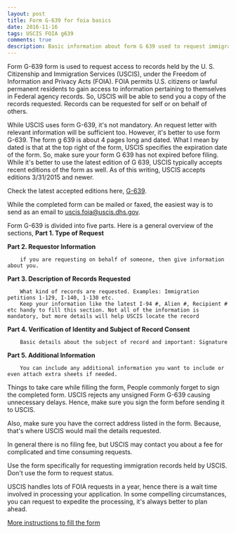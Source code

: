 ```yaml
---
layout: post
title: Form G-639 for foia basics
date: 2016-11-16
tags: USCIS FOIA g639
comments: true
description: Basic information about form G 639 used to request immigration records
---
```

Form G-639 form <link> is used to request access to records held by the U. S. Citizenship and Immigration Services (USCIS), under the Freedom of Information and Privacy Acts (FOIA).
FOIA permits U.S. citizens or lawful permanent residents to gain access to information pertaining to themselves in Federal agency records.
So, USCIS will be able to send you a copy of the records requested. Records can be requested for self or on behalf of others.

While USCIS uses form G-639, it's not mandatory. An request letter with relevant information will be sufficient too. However, it's better to use form G-639.
The form g 639 is about 4 pages long and dated. What I mean by dated is that at the top right of the form, USCIS specifies the expiration date of the form.
So, make sure your form G 639 has not expired before filing. While it's better to use the latest edition of G 639, USCIS typically accepts recent editions of the form as well.
As of this writing, USCIS accepts editions 3/31/2015 and newer.

Check the latest accepted editions here,
[G-639](http://www.uscis.gov/sites/default/files/files/form/g-639.pdf).

While the completed form can be mailed or faxed, the easiest way is to send as an email to uscis.foia@uscis.dhs.gov.

Form G-639 is divided into five parts. Here is a general overview of the sections,
**Part 1. Type of Request**

**Part 2. Requestor Information**

		if you are requesting on behalf of someone, then give information about you.

**Part 3. Description of Records Requested**

		What kind of records are requested. Examples: Immigration petitions 1-129, I-140, 1-130 etc.
		Keep your information like the latest I-94 #, Alien #, Recipient # etc handy to fill this section. Not all of the information is mandatory, but more details will help USCIS locate the record

**Part 4. Verification of Identity and Subject of Record Consent**

		Basic details about the subject of record and important: Signature

**Part 5. Additional Information**

		You can include any additional information you want to include or even attach extra sheets if needed.

Things to take care while filling the form,
People commonly forget to sign the completed form. USCIS rejects any unsigned Form G-639 causing unnecessary delays.
Hence, make sure you sign the form before sending it to USCIS.

Also, make sure you have the correct address listed in the form. Because, that's where USCIS would mail the details requested.

In general there is no filing fee, but USCIS may contact you about a fee for complicated and time consuming requests.

Use the form specifically for requesting immigration records held by USCIS. Don't use the form to request status.

USCIS handles lots of FOIA requests in a year, hence there is a wait time involved in processing your application. In some compelling circumstances, you can request to expedite the processing, it's
always better to plan ahead.

[More instructions to fill the form](/posts/i140-foia-form-g-639-instruction/)
